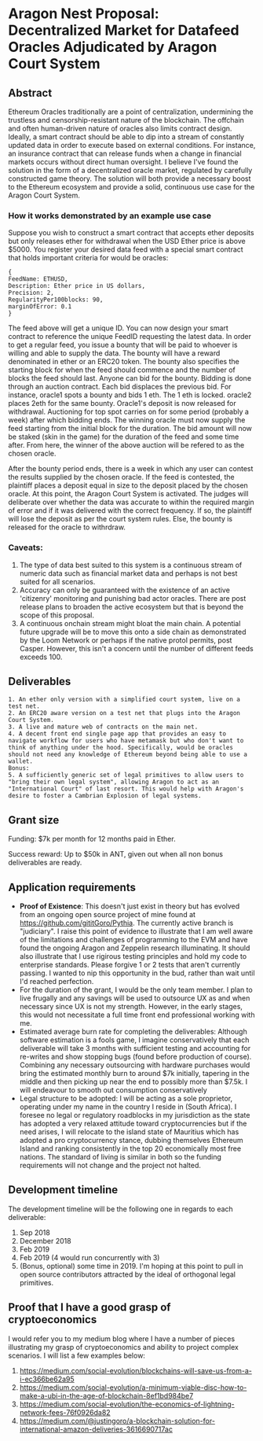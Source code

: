 
# Aragon Nest Proposal: Decentralized Market for Datafeed Oracles Adjudicated by Aragon Court System 

## Abstract

Ethereum Oracles traditionally are a point of centralization, undermining the trustless and censorship-resistant nature of the blockchain. The offchain and often human-driven nature of oracles also limits contract design. Ideally, a smart contract should be able to dip into a stream of constantly updated data in order to execute based on external conditions. For instance, an insurance contract that can release funds when a change in financial markets occurs without direct human oversight.
I believe I've found the solution in the form of a decentralized oracle market, regulated by carefully constructed game theory. The solution will both provide a necessary boost to the Ethereum ecosystem and provide a solid, continuous use case for the Aragon Court System.

### How it works demonstrated by an example use case
Suppose you wish to construct a smart contract that accepts ether deposits but only releases ether for withdrawal when the USD Ether price is above $5000.
You register your desired data feed with a special smart contract that holds important criteria for would be oracles: 
``` 
{
FeedName: ETHUSD, 
Description: Ether price in US dollars, 
Precision: 2, 
RegularityPer100blocks: 90, 
marginOfError: 0.1
}
``` 
The feed above will get a unique ID. You can now design your smart contract to reference the unique FeedID requesting the latest data.
In order to get a regular feed, you issue a bounty that will be paid to whoever is willing and able to supply the data. The bounty will have a reward denominated in ether or an ERC20 token. The bounty also specifies the starting block for when the feed should commence and the number of blocks the feed should last.
Anyone can bid for the bounty. Bidding is done through an auction contract. Each bid displaces the previous bid. For instance, oracle1 spots a bounty and bids 1 eth. The 1 eth is locked. oracle2 places 2eth for the same bounty. Oracle1's deposit is now released for withdrawal.
Auctioning for top spot carries on for some period (probably a week) after which bidding ends. The winning oracle must now supply the feed starting from the initial block for the duration. The bid amount will now be staked (skin in the game) for the duration of the feed and some time after. From here, the winner of the above auction will be refered to as the chosen oracle.

After the bounty period ends, there is a week in which any user can contest the results supplied by the chosen oracle. If the feed is contested, the plaintiff places a deposit equal in size to the deposit placed by the chosen oracle. At this point, the Aragon Court System is activated. The judges will deliberate over whether the data was accurate to within the required margin of error and if it was delivered with the correct frequency. If so, the plaintiff will lose the deposit as per the court system rules. Else, the bounty is released for the oracle to withrdraw.

### Caveats: 
1. The type of data best suited to this system is a continuous stream of numeric data such as financial market data and perhaps is not best suited for all scenarios.
2. Accuracy can only be guaranteed with the existence of an active 'citizenry' monitoring and punishing bad actor oracles. There are post release plans to broaden the active ecosystem but that is beyond the scope of this proposal.
3. A continuous onchain stream might bloat the main chain. A potential future upgrade will be to move this onto a side chain as demonstrated by the Loom Network or perhaps if the native protol permits, post Casper. However, this isn't a concern until the number of different feeds exceeds 100.

## Deliverables

    1. An ether only version with a simplified court system, live on a test net.
    2. An ERC20 aware version on a test net that plugs into the Aragon Court System.
    3. A live and mature web of contracts on the main net.
    4. A decent front end single page app that provides an easy to navigate workflow for users who have metamask but who don't want to think of anything under the hood. Specifically, would be oracles should not need any knowledge of Ethereum beyond being able to use a wallet.
    Bonus: 
    5. A sufficiently generic set of legal primitives to allow users to "bring their own legal system", allowing Aragon to act as an "International Court" of last resort. This would help with Aragon's desire to foster a Cambrian Explosion of legal systems.

## Grant size

Funding: $7k per month for 12 months paid in Ether.

Success reward: Up to $50k in ANT, given out when all non bonus deliverables are ready.


## Application requirements

- **Proof of Existence**: This doesn't just exist in theory but has evolved from an ongoing open source project of mine found at https://github.com/gititGoro/Pythia. The currently active branch is "judiciary". I raise this point of evidence to illustrate that I am well aware of the limitations and challenges of programming to the EVM and have found the ongoing Aragon and Zeppelin research illuminating. It should also illustrate  that I use rigirous testing principles and hold my code to enterprise standards. Please forgive 1 or 2 tests that aren't currently passing. I wanted to nip this opportunity in the bud, rather than wait until I'd reached perfection.
- For the duration of the grant, I would be the only team member. I plan to live frugally and any savings will be used to outsource UX as and when necessary since UX is not my strength. However, in the early stages, this would not necessitate a full time front end professional working with me.
- Estimated average burn rate for completing the deliverables: Although software estimation is a fools game, I imagine conservatively that each deliverable will take 3 months with sufficient testing and accounting for re-writes and show stopping bugs (found before production of course). Combining any necessary outsourcing with hardware purchases would bring the estimated monthly burn to around $7k initially, tapering in the middle and then picking up near the end to possibly more than $7.5k. I will endeavour to smooth out consumption conservatively
- Legal structure to be adopted: I will be acting as a sole proprietor, operating under my name in the country I reside in (South Africa). I foresee no legal or regulatory roadblocks in my jurisdiction as the state has adopted a very relaxed attitude toward cryptocurrencies but if the need arises, I will relocate to the island state of Mauritius which has adopted a pro cryptocurrency stance, dubbing themselves Ethereum Island and ranking consistently in the top 20 economically most free nations. The standard of living is similar in both so the funding requirements will not change and the project not halted.



## Development timeline

The development timeline will be the following one in regards to each deliverable:

1. Sep 2018
2. December 2018
3. Feb 2019 
4. Feb 2019 (4 would run concurrently with 3)
5. (Bonus, optional) some time in 2019. I'm hoping at this point to pull in open source contributors attracted by the ideal of orthogonal legal primitives. 


## Proof that I have a good grasp of cryptoeconomics
I would refer you to my medium blog where I have a number of pieces illustrating my grasp of cryptoeconomics and ability to project complex scenarios. I will list a few examples below: 
1. https://medium.com/social-evolution/blockchains-will-save-us-from-a-i-ec366be62a95
2. https://medium.com/social-evolution/a-minimum-viable-disc-how-to-make-a-ubi-in-the-age-of-blockchain-8ef1bd984be7
3. https://medium.com/social-evolution/the-economics-of-lightning-network-fees-76f0926da82
4. https://medium.com/@justingoro/a-blockchain-solution-for-international-amazon-deliveries-3616690717ac